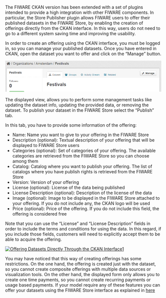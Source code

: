 The FIWARE CKAN version has been extended with a set of plugins intended to
provide a high integration with other FIWARE components. In particular, the
Store Publisher plugin allows FIWARE users to offer their published datasets in
the FIWARE Store, by enabling the creation of offerings directly from the CKAN
interface. In this way, users do not need to go to a different system saving
time and improving the usability.

<!-- textlint-disable write-good -->

In order to create an offering using the CKAN interface, you must be logged in,
so you can manage your published datasets. Once you have entered in CKAN, open
the dataset you want to offer and click on the “Manage” button.

<!-- textlint-enable write-good -->

[![OfferingDatasetsDirectlyThrough1](../images/OfferingDatasetsDirectlyThrough1.png)](../images/OfferingDatasetsDirectlyThrough1.png)

The displayed view, allows you to perform some management tasks like updating
the dataset info, updating the provided data, or removing the dataset. To
publish your dataset in the FIWARE Store select the “Publish” tab.

In this tab, you have to provide some information of the offering:

-   Name: Name you want to give to your offering in the FIWARE Store
-   Description (optional): Textual description of your offering that will be
    displayed to FIWARE Store users
-   Categories (optional): Set of categories of your offering. The available
    categories are retrieved from the FIWARE Store so you can choose among them
-   Catalog: Catalog where you want to publish your offering. The list of
    catalogs where you have publish rights is retrieved from the FIWARE Store
-   Version: Version of your offering
-   License (optional): License of the data being published
-   License Description (optional): Description of the license of the data
-   Image (optional): Image to be displayed in the FIWARE Store attached to your
    offering. If you do not include any, the CKAN logo will be used
-   Price (optional): Price of the offering. If you do not include this field,
    the offering is considered free

Note that you can use the “License” and “License Description” fields in order to
include the terms and conditions for using the data. In this regard, if you
include those fields, customers will need to explicitly accept them to be able
to acquire the offering.

[![Offering Datasets Directly Through the CKAN
Interface1](../images/Offering-Datasets-Directly-Through-the-CKAN-Interface1.png)](../images/Offering-Datasets-Directly-Through-the-CKAN-Interface1.png)

<!-- textlint-disable write-good -->

You may have noticed that this way of creating offerings has some restrictions.
On the one hand, the offering is created just with the dataset, so you cannot
create composite offerings with multiple data sources or visualization tools. On
the other hand, the displayed form only allows you to create one time payments,
so you cannot create recurring payments or usage based payments. If your model
require any of these features you can offer your datasets using the FIWARE Store
interface as explained in
[here](/publishing-open-data-in-fiware/how-to-offer-datasets-including-context-information-through-the-wstore/offering-datasets-through-the-wstore-interface/)

<!-- textlint-enable write-good -->
